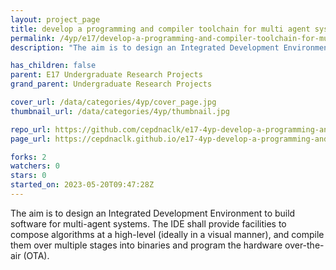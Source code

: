 ```yaml
---
layout: project_page
title: develop a programming and compiler toolchain for multi agent systems
permalink: /4yp/e17/develop-a-programming-and-compiler-toolchain-for-multi-agent-systems/
description: "The aim is to design an Integrated Development Environment to build software for multi-agent systems. The IDE shall provide facilities to compose algorithms at a high-level (ideally in a visual manner), and compile them over multiple stages into binaries and program the hardware over-the-air (OTA)."

has_children: false
parent: E17 Undergraduate Research Projects
grand_parent: Undergraduate Research Projects

cover_url: /data/categories/4yp/cover_page.jpg
thumbnail_url: /data/categories/4yp/thumbnail.jpg

repo_url: https://github.com/cepdnaclk/e17-4yp-develop-a-programming-and-compiler-toolchain-for-multi-agent-systems
page_url: https://cepdnaclk.github.io/e17-4yp-develop-a-programming-and-compiler-toolchain-for-multi-agent-systems

forks: 2
watchers: 0
stars: 0
started_on: 2023-05-20T09:47:28Z
---
```

The aim is to design an Integrated Development Environment to build software for multi-agent systems. The IDE shall provide facilities to compose algorithms at a high-level (ideally in a visual manner), and compile them over multiple stages into binaries and program the hardware over-the-air (OTA).

